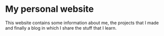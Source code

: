 # My personal website

This website contains some information about me, the projects that I made and finally a blog in which I share the stuff that I learn.
